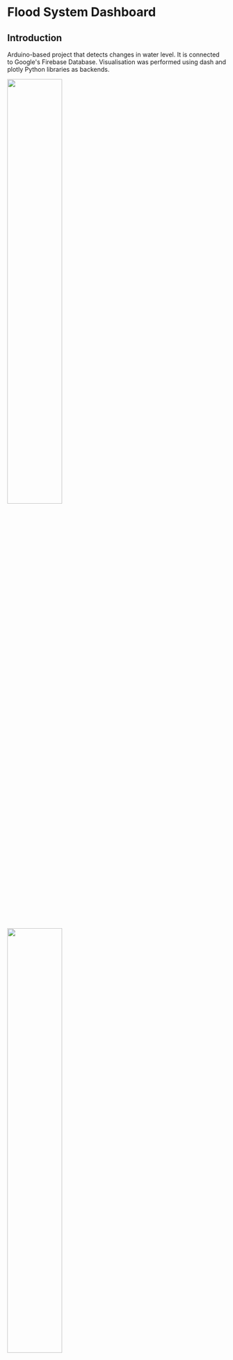 # Flood System Dashboard


## Introduction
Arduino-based project that detects changes in water level. It is connected to Google's Firebase Database. Visualisation was performed using dash and plotly Python libraries as backends.

<img src="images\System overview.png" width="50%" height="auto">
<img src="images\Dashboard UI proposed.png" width="50%" height="auto">

## Schematics

### Component required & hardware connection
1. Jumper wires
2. ESP32
3. Ultrasonic sensor
4. Google's firebase account

<img ultrasonic sensor>
| Ultrasonic sensor | ESP32 pins |
| ------------------- | ------------ |
| VCC pin (for power)  | 3V3 pin |
| Trig pin (transmit ultrasound wave) | PIN 5 |
| Echo pin (listens for reflected signal) | PIN 18 |
| Gnd | GND pin |

## [Code](https://github.com/Roziallegro/Basic-flood-system-dashboard)
### Sensor
Full code at: 

1. Create a firebase realtime database. For in depth details, head over to https://youtu.be/aO92B-K4TnQ?t=160. However, this code requires authorised email and password. Here is what the final database would look like:
<img database>
2. Connected ultrasonic sensor to the ESP32. Head to the [Arduino IDE](https://www.arduino.cc/en/software) and start coding.
2. Download the following libraries for ESP32 firebase from Mobizt.
<img library manager>

3. Import the libraries.
```
#include <WiFi.h>
#include <Firebase_ESP_Client.h>
#include "addons/TokenHelper.h" // Provide the token generation process info
#include "addons/RTDBHelper.h" // Provide the RTDB payload printing info and other helper functions
```
4. Declare input and output pins.
```
const int trigPin = 5;
const int echoPin = 18;
```
5. Constants declaration.
**To change WiFi and Database credentials.**
```
#define SOUND_SPEED 0.034
#define CM_TO_MM 10
#define WIFI_SSID "INSERT_OWN_HOTSPOT_WIFI_HERE"
#define WIFI_PASSWORD "INSERT_OWN_HOTSPOT_PASSWORD_HERE"
#define API_KEY "INSERT_API_KEY_HERE"
#define DATABASE_URL INSERT_DATABASE_URL_HERE""
#define USER_EMAIL "AUTHORISED_USER_EMAIL_HERE"
#define USER_PASSWORD "AUTHORISED_USER_PASSWORD_HERE"
```
6. Variable declaration.
```
long duration;
float distance_cm;
int distance_mm;

FirebaseData fbdo;
FirebaseAuth auth;
FirebaseConfig config;
unsigned long sendDataPrevMillis = 0;
int initial_reading = 0; 
int current_reading = 0;
```
7. Function declaration to get reading from ultrasonic sensor.
Do note that we have to emit an ultrasonic signal first, record the time taken for sound to get reflected back into the sensor. Distance of an object, from the sensor is then calculated as, **distance = time taken * (speed of sound/2)**.
```
float get_reading(){
  // Clears the trigPin
  digitalWrite(trigPin, LOW);
  delayMicroseconds(2);
  // Sets the trigPin on HIGH state for 10 micro seconds
  digitalWrite(trigPin, HIGH);
  delayMicroseconds(10);
  digitalWrite(trigPin, LOW);
  
  // Reads the echoPin, returns the sound wave travel time in microseconds
  duration = pulseIn(echoPin, HIGH);
  
  // Calculate the distance
  distance_cm = duration * SOUND_SPEED/2;
  // Convert to mm in integer
  return (int)distance_cm * CM_TO_MM;
}
```
8. Void setup() declaraion.
This code runs once to initialise the following variables and start with WiFi and Database connections.
```
void setup() {
  Serial.begin(115200); // Starts the serial communication
  pinMode(trigPin, OUTPUT); // Sets the trigPin as an Output
  pinMode(echoPin, INPUT); // Sets the echoPin as an Input
  
  WiFi.begin(WIFI_SSID, WIFI_PASSWORD); // Sets wifi connection
  Serial.print("Connecting to Wi-Fi");
  while(WiFi.status() != WL_CONNECTED) {
        Serial.print(".");
        delay(500);
    }
  Serial.println("");
  Serial.println("WiFi connected");
  Serial.println("IP address: ");
  Serial.println(WiFi.localIP()); 
  
  config.api_key = API_KEY;
  config.database_url = DATABASE_URL;
  auth.user.email = USER_EMAIL;
  auth.user.password = USER_PASSWORD;
  Firebase.reconnectWiFi(true);
  fbdo.setBSSLBufferSize(16384 /* Rx buffer size in bytes from 512 - 16384 */, 16384 /* Tx buffer size in bytes from 512 - 16384 */);

  // Assign the callback function for the long running token generation task
  config.token_status_callback = tokenStatusCallback; //see addons/TokenHelper.h
  Firebase.begin(&config, &auth);
```
Inside the function, wwe also initialise the database to include that our sensor is now online and store the very first reading of the sensor as we will minus it off with the current reading to find if water level increased.
<img flood level changes>
```
  // Change sensor status, only once; default "offline"
  if (Firebase.RTDB.setString(&fbdo, "admin/sensor_status", "online")){
      Serial.println("Status saved");
      Serial.println("PATH: " + fbdo.dataPath());
      Serial.println("TYPE: " + fbdo.dataType());
    }
    else{
      Serial.println("Failed" + fbdo.errorReason());
    }

   // Store first reading as treshold
   initial_reading = (int)get_reading();
    if (Firebase.RTDB.setInt(&fbdo, "initial_reading", initial_reading)){ 
      Serial.println("Data saved");
      Serial.println("PATH: " + fbdo.dataPath());
      Serial.println("TYPE: " + fbdo.dataType());
    }
    else{
      Serial.println("Failed" + fbdo.errorReason());
    }
}
```
9. Void loop() declaraion.
For every 5000 ms, collect reading from the sensor and update the database.
```
void loop() {
  // update readings every 5000ms(for demonstration purposes)
  if (Firebase.ready() && (millis() - sendDataPrevMillis > 3000 || sendDataPrevMillis == 0)){ // Create a db connection everytime timer > 5000 or timer = 0 at the beginning
    // reset timer
    sendDataPrevMillis = millis();
    current_reading = (int)get_reading();

    // Save sensor reading into database
    if (Firebase.RTDB.setInt(&fbdo, "level_reading", current_reading)){ 
      Serial.println("Data saved");
      Serial.println("PATH: " + fbdo.dataPath());
      Serial.println("TYPE: " + fbdo.dataType());
    }
    else{
      Serial.println("Failed" + fbdo.errorReason());
    }


    // compute change in water depth
    if (Firebase.RTDB.setInt(&fbdo, "change_in_level", current_reading - initial_reading)){ 
      Serial.println("Data saved");
      Serial.println("PATH: " + fbdo.dataPath());
      Serial.println("TYPE: " + fbdo.dataType());
    }
    else{
      Serial.println("Failed" + fbdo.errorReason());
    }
}}
```

### Dashboard
Full code at: 

1. Create and navigate to the folder of your choice and pip install the libraries found in requirement.txt.
`pip install -r requirements.txt`
2. Inside python IDE, import the following libraries that were pip installed from requirements.txt.
```
import plotly.graph_objects as go
from dash import Dash, dcc, html, Input, Output
import dash_bootstrap_components as dbc
from datetime import datetime
import firebase_admin
from firebase_admin import db, credentials
```
3. Authenticate to firebase
**To update credentials.json and database url**
Navigate to "Project Overview" -> "Project settings" -> "Service accounts" ->"Generate new private key"
<img private key>
Navigate to "Realtime Database" -> Copy database url
<img database url>
```
try:
    cred = credentials.Certificate("credentials.json")
    firebase_admin.initialize_app(cred, {"databaseURL": "DATABASE_URL_HERE"})
    main_status = "online"
except:
    # if there is error
    main_status = "offline"
  ```
  4. Initialise some helper functions that will help us (i) get today's date (ii) query from database and (iii) automatically updates the status of sensor (device), database and flood risk.
  ```
  def get_day():
    time = datetime.now()
    return(time.strftime("%A"))

def get_date():
    time = datetime.now()
    return(time.strftime("%d %B"))

def get_query(node):
    try:
        return db.reference('/'+node).get()
    except:
        # in case of no connection
        return 0 


def listen_device_status():
    admin = get_query("admin/sensor_status") 
    if admin == "online":
        return update_status("online")
    else:
        return update_status("offline")


def update_status(status):
    if status == "online":
        return html.P("Online", style={"font-family": "Calibri", "color": "#01877E", "font-size": 18, "margin": 0})
    else:
        return html.P("Offline", style={"font-family": "Calibri", "color": "#FFB0A9", "font-size": 18, "margin": 0})
    

def warning_level():
    change_in_water_level = get_query("change_in_level")

    if change_in_water_level == 0:
        return html.P("-", style={"font-family": "Calibri", "color": "#000000", "font-size": 18, "margin": 0})
    elif 0 < change_in_water_level <= 50:
        return html.P("Low flood risk", style={"font-family": "Calibri", "color": "#01877E", "font-size": 18, "margin": 0})
    elif 50 <= change_in_water_level <= 200:
        return html.P("Medium flood risk", style={"font-family": "Calibri", "color": "#F9D678", "font-size": 18, "margin": 0})
    else:
        return html.P("High flood risk", style={"font-family": "Calibri", "color": "#FFB0A9", "font-size": 18, "margin": 0})
  ```
  5. Initialise the dash application. 
  create_layout() is where our html elements will be stored, it will be defined later.
```
def main() -> None:
    app = Dash(external_stylesheets=[dbc.themes.BOOTSTRAP], suppress_callback_exceptions=True)
    app.title = "Flood System"
    app.layout = create_layout(app)
```
@app.callback() allows us to communicate with the backend via the Input() and Output() methods. Input() allows us to bring submit data, in this case it is the interval time to retrieve information in the database. Output() allows us to retrieve data from the database (in this case) and update the graph according in the webpage. 

Since we need to constantly update the graph every 1000ms, we require the `interval-component`.
```
    @app.callback([Output(component_id="water_level", component_property="figure"),
                   Output(component_id="water_status", component_property="children")], 
                  [Input('interval-component', 'n_intervals')])
    def gauge_graph(n):
        fig = go.Figure(go.Indicator(
            #mode = "gauge+number+delta",
            mode = "gauge+number",
            value = get_query("change_in_level"), # to change according to db + calibration
            domain = {'x': [0, 1], 'y': [0, 1]},
            title = {'text': "Water level increase", 'font': {'size': 18}},
            #delta = {'reference': 0, 'increasing': {'color': "#FFB284"}, 'decreasing':{'color': "#849D8A"}},
            gauge = {
                'axis': {'range': [None, 1000], 'tickwidth': 1, 'tickcolor': "#13313D"},
                'bar': {'color': "#13313D"},
                'bgcolor': "#FFB0A9",
                'borderwidth': 2,
                'bordercolor': "#FFFFFF",
                'steps': [
                    {'range': [0, 50], 'color': '#01877E'},
                    {'range': [50, 200], 'color': '#F9D678'}],}
        ))

        fig.update_layout(font = {'color': "#13313D", 'family': "Calibri"})

        return fig, warning_level()
```  
This app runs on on local host: http://127.0.0.1:8051/
  ```     
    app.run_server(debug=True, port=8051)
```  
The following code is about how individual html elements are used to achieve the following layout:
<img layout>
```  
def create_layout(app: Dash) -> html.Div:
    return html.Div(
        className="app-div",
        children=[
            html.Br(),
            dbc.Row(
                [dbc.Col(left_content(app)),
                dbc.Col(right_content(app), width={"offset": 2}),]
            )
        ],
    )


def left_content(app: Dash) -> html.Div:  
    return html.Div(
        children=[
            html.P("Today", style={"font-family": "Calibri", "font-size": 16, "margin": 0}),
            html.P(get_day(), style={"font-family": "Calibri", "font-size": 25, "font-weight": "bold", "margin": 0}),
            html.P(get_date(), style={"font-family": "Calibri", "font-size": 25, "margin": 0}),
            html.Br(),
            html.P("Location:  Area 1", style={"font-family": "Calibri", "font-size": 18, "margin": 0}),
            html.Div(id="water_status", children=[]),
            html.Div([               
                dcc.Graph(id='water_level', figure={}),
                dcc.Interval(id='interval-component', interval=1000, n_intervals=0),
            ]),
        ],
    )


def right_content(app: Dash) -> html.Div:
    return html.Div(
        children = [
            html.P("Current database status", style={"font-family": "Calibri", "font-size": 18, "font-weight": "bold", "margin": 0}),
            update_status(main_status),
            html.Br(),
            html.P("Device status", style={"font-family": "Calibri", "font-size": 18, "font-weight": "bold", "margin": 0}),
            listen_device_status(),
        ],
    )
```
6. Run the whole application.
```
if __name__ == '__main__':
    main()
```
